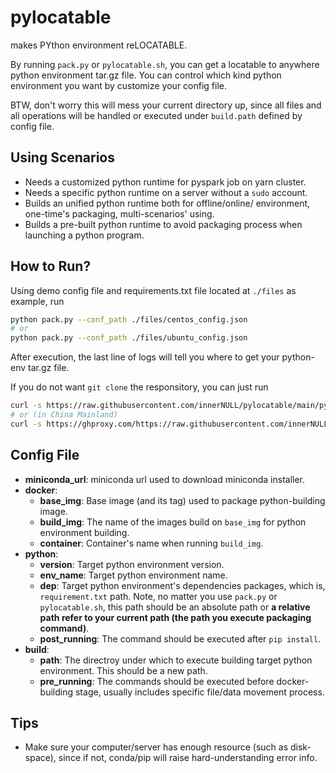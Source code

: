 # pylocatable
makes PYthon environment reLOCATABLE.  
  
By running `pack.py` or `pylocatable.sh`, you can get a locatable to anywhere python environment tar.gz file. You can control which kind python environment you want by customize your config file.  
    
BTW, don't worry this will mess your current directory up, since all files and all operations will be handled or executed under `build.path` defined by config file.


## Using Scenarios
* Needs a customized python runtime for pyspark job on yarn cluster.
* Needs a specific python runtime on a server without a `sudo` account.
* Builds an unified python runtime both for offline/online/ environment, one-time's packaging, multi-scenarios' using.
* Builds a pre-built python runtime to avoid packaging process when launching a python program.


## How to Run?
Using demo config file and requirements.txt file located at `./files` as example, run
```bash
python pack.py --conf_path ./files/centos_config.json
# or
python pack.py --conf_path ./files/ubuntu_config.json
```
After execution, the last line of logs will tell you where to get your python-env tar.gz file.

If you do not want `git clone` the responsitory, you can just run 
```bash
curl -s https://raw.githubusercontent.com/innerNULL/pylocatable/main/pylocatable.sh | bash /dev/stdin path/to/config.json
# or (in China Mainland)
curl -s https://ghproxy.com/https://raw.githubusercontent.com/innerNULL/pylocatable/main/pylocatable.sh | bash /dev/stdin path/to/config.json
```


## Config File
* **miniconda_url**: miniconda url used to download miniconda installer.
* **docker**:
    * **base_img**: Base image (and its tag) used to package python-building image.
    * **build_img**: The name of the images build on `base_img` for python environment building.
    * **container**: Container's name when running `build_img`.
* **python**:
    * **version**: Target python environment version.
    * **env_name**: Target python environment name.
    * **dep**: Target python environment's dependencies packages, which is, `requirement.txt` path. Note, no matter you use `pack.py` or `pylocatable.sh`, this path should be an absolute path or **a relative path refer to your current path (the path you execute packaging command)**.
    * **post_running**: The command should be executed after `pip install`.
* **build**:
    * **path**: The directroy under which to execute building target python environment. This should be a new path.
    * **pre_running**: The commands should be executed before docker-building stage, usually includes specific file/data movement process.


## Tips
* Make sure your computer/server has enough resource (such as disk-space), since if not, conda/pip will raise hard-understanding error info.
